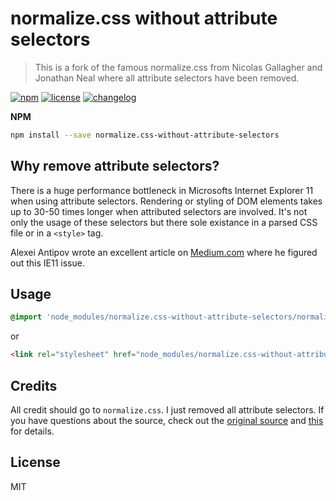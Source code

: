 # normalize.css without attribute selectors

> This is a fork of the famous normalize.css from Nicolas Gallagher and 
Jonathan Neal where all attribute selectors have been removed.

[![npm][npm-image]][npm-url] [![license][license-image]][license-url]
[![changelog][changelog-image]][changelog-url]


**NPM**

```sh
npm install --save normalize.css-without-attribute-selectors
```

## Why remove attribute selectors?

There is a huge performance bottleneck in Microsofts Internet Explorer 11 
when using attribute selectors. Rendering or styling of DOM elements takes up to
30-50 times longer when attributed selectors are involved. It's not only the 
usage of these selectors but there sole existance in a parsed CSS file or in a
`<style>` tag.

Alexei Antipov wrote an excellent article on 
[Medium.com](https://medium.com/@antipov.alexei/ie11-performance-bottleneck-de304569361d) 
where he figured out this IE11 issue.

## Usage

```css
@import 'node_modules/normalize.css-without-attribute-selectors/normalize.css';
```

or

```html
<link rel="stylesheet" href="node_modules/normalize.css-without-attribute-selectors/normalize.css">
```

## Credits

All credit should go to `normalize.css`. I just removed all attribute selectors. If you have questions about the source, check out the [original source](https://github.com/necolas/normalize.css/blame/master/normalize.css) and [this](https://github.com/necolas/normalize.css#extended-details-and-known-issues) for details.

## License

MIT


[changelog-image]: https://img.shields.io/badge/changelog-md-blue.svg?style=flat-square
[changelog-url]: CHANGELOG.md
[license-image]: https://img.shields.io/npm/l/normalize.css.svg?style=flat-square
[license-url]: LICENSE.md
[npm-image]: https://img.shields.io/npm/v/normalize.css.svg?style=flat-square
[npm-url]: https://www.npmjs.com/package/normalize.css
